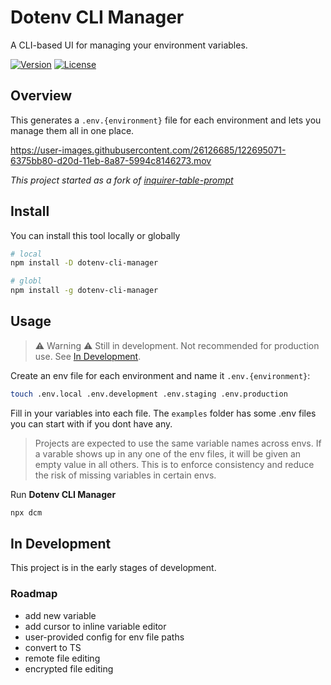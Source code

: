 # Dotenv CLI Manager

A CLI-based UI for managing your environment variables. 

[![Version](https://img.shields.io/npm/v/dotenv-cli-manager.svg)](https://npmjs.org/package/dotenv-cli-manager)
[![License](https://img.shields.io/npm/l/dotenv-cli-manager.svg)](https://github.com/francescov1/dotenv-cli-manager/blob/master/package.json)
<!-- [![npm](https://img.shields.io/npm/dt/dotenv-cli-manager)](https://www.npmjs.com/package/dotenv-cli-manager) -->

## Overview

This generates a `.env.{environment}` file for each environment and lets you manage them all in one place. 

https://user-images.githubusercontent.com/26126685/122695071-6375bb80-d20d-11eb-8a87-5994c8146273.mov

_This project started as a fork of [inquirer-table-prompt](https://github.com/eduardoboucas/inquirer-table-prompt)_

## Install

You can install this tool locally or globally

```bash
# local
npm install -D dotenv-cli-manager

# globl
npm install -g dotenv-cli-manager
```
## Usage

> ⚠ Warning ⚠️ Still in development. Not recommended for production use. See [In Development](#in-development).

Create an env file for each environment and name it `.env.{environment}`:

```bash
touch .env.local .env.development .env.staging .env.production
```

Fill in your variables into each file. The `examples` folder has some .env files you can start with if you dont have any.

> Projects are expected to use the same variable names across envs. If a varable shows up in any one of the env files, it will be given an empty value in all others. This is to enforce consistency and reduce the risk of missing variables in certain envs.

Run <b>Dotenv CLI Manager</b>

```bash
npx dcm
```

## In Development

This project is in the early stages of development.

### Roadmap

- add new variable
- add cursor to inline variable editor
- user-provided config for env file paths
- convert to TS
- remote file editing
- encrypted file editing
